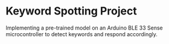 # Keyword Spotting Project
Implementing a pre-trained model on an Arduino BLE 33 Sense microcontroller to detect keywords and respond accordingly.
